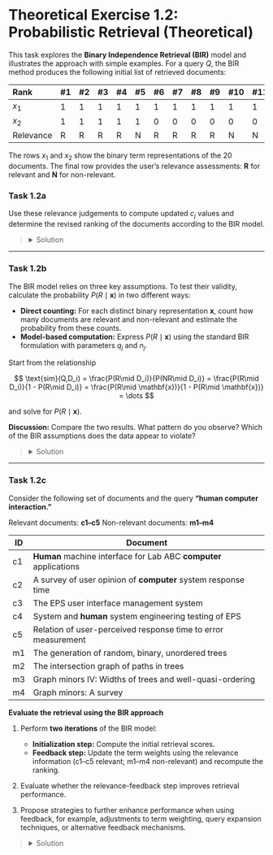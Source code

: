 # Theoretical Exercise 1.2: Probabilistic Retrieval (Theoretical)

This task explores the **Binary Independence Retrieval (BIR)** model and illustrates the approach with simple examples. For a query $Q$, the BIR method produces the following initial list of retrieved documents:

| Rank      | #1 | #2 | #3 | #4 | #5 | #6 | #7 | #8 | #9 | #10 | #11 | #12 | #13 | #14 | #15 | #16 | #17 | #18 | #19 | #20 |
| :-------- | :- | :- | :- | :- | :- | :- | :- | :- | :- | :-- | :-- | :-- | :-- | :-- | :-- | :-- | :-- | :-- | :-- | :-- |
| $x_1$     | 1  | 1  | 1  | 1  | 1  | 1  | 1  | 1  | 1  | 1   | 1   | 0   | 0   | 0   | 0   | 0   | 0   | 0   | 0   | 0   |
| $x_2$     | 1  | 1  | 1  | 1  | 1  | 0  | 0  | 0  | 0  | 0   | 0   | 1   | 1   | 1   | 1   | 1   | 1   | 0   | 0   | 0   |
| Relevance | R  | R  | R  | R  | N  | R  | R  | R  | R  | N   | N   | R   | R   | R   | N   | N   | N   | R   | N   | N   |

The rows $x_1$ and $x_2$ show the binary term representations of the 20 documents. The final row provides the user’s relevance assessments: **R** for relevant and **N** for non-relevant.

### Task 1.2a

Use these relevance judgements to compute updated $c_j$ values and determine the revised ranking of the documents according to the BIR model.

> <details>
> <summary>Solution</summary>
> <br>
>
>The table below shows the $c_j$ values. Here, $l = 12$ (number of relevant documents) and $k = 20$ (number of presented documents).
>
>|       | $l_j$ | $k_j$ | $r_j$ | $n_j$ | $c_j$ |
>| :---- | :---- | :---- | :---- | :---- | :---- |
>| $x_1$ | 8     | 11    | 2/3   | 3/8   | 1.20  |
>| $x_2$ | 7     | 11    | 7/12  | 1/2   | 0.34  |
>
>The binary representations can be ordered as (1,1) > (1,0) > (0,1) > (0,0). The feedback did not change the ranking, so the order remains the same. This result is common for small queries with few terms. Task 1.2c is expected to give better results.
>
> </details>

---

### Task 1.2b

The BIR model relies on three key assumptions. To test their validity, calculate the probability $P(R\mid \mathbf{x})$ in two different ways:

   * **Direct counting:** For each distinct binary representation $\mathbf{x}$, count how many documents are relevant and non-relevant and estimate the probability from these counts.
   * **Model-based computation:** Express $P(R\mid \mathbf{x})$ using the standard BIR formulation with parameters $q_j$ and $n_j$.

Start from the relationship

   $$
       \text{sim}(Q,D_i) = \frac{P(R\mid D_i)}{P(NR\mid D_i)}
         = \frac{P(R\mid D_i)}{1 - P(R\mid D_i)}
         = \frac{P(R\mid \mathbf{x})}{1 - P(R\mid \mathbf{x})}
         = \dots
   $$

and solve for $P(R\mid \mathbf{x})$.

**Discussion:** Compare the two results. What pattern do you observe? Which of the BIR assumptions does the data appear to violate?


> <details>
> <summary>Solution</summary>
> <br>
>
>We first calculate the probability $P(R|𝐱)$ using the BIR assumptions:
>
>$$\text{sim}\left(Q,D_i\right)=\frac{P(R|𝒙)}{1-P(R|𝒙)}=\frac{P(R)}{P(NR)}∙\prod_{\forall j:x_j=1, q_j=1} \frac{r_j}{n_j}∙\prod_{\forall j:x_j=0, q_j=1} \frac{1-r_j}{1-n_j}$$
>
>$$P\left(R\vert 𝒙\right)=\frac{\frac{P(R)}{P(NR)}∙\prod_{\forall j:x_j=1, q_j=1} \frac{r_j}{n_j}∙\prod_{\forall j:x_j=0, q_j=1} \frac{1-r_j}{1-n_j}}{1+\frac{P(R)}{P(NR)}∙\prod_{\forall j:x_j=1, q_j=1} \frac{r_j}{n_j}∙\prod_{\forall j:x_j=0, q_j=1} \frac{1-r_j}{1-n_j}}$$
>
>For counting, we have $P(R) = 12/20$ (12 out of 20 documents are relevant) and $P(NR) = 1 - P(R) = 8/20$. For $P(R|𝐱)$, for example, $P(R(0,0)) = 1/3$ (1 out of 3 documents with representation (0,0) is relevant). This gives:
>
>| $P(R\vert 𝒙)$ | $(0,0)$ | $(0,1)$ | $(1,0)$ | $(1,1)$ |
>| :- | :- | :- | :- | :- |
>| counted | 0.33 | 0.50 | 0.67 | 0.80 |
>| computed | 0.40 | 0.48 | 0.69 | 0.76 |
>
> The differences arise from the assumption that terms are independent. In reality, this assumption is not always true, causing the probabilities to differ.
>
> </details>

---

### Task 1.2c

Consider the following set of documents and the query **“human computer interaction.”**

Relevant documents: **c1–c5**
Non-relevant documents: **m1–m4**

| ID | Document |
|----|----------|
| c1 | **Human** machine interface for Lab ABC **computer** applications |
| c2 | A survey of user opinion of **computer** system response time |
| c3 | The EPS user interface management system |
| c4 | System and **human** system engineering testing of EPS |
| c5 | Relation of user-perceived response time to error measurement |
| m1 | The generation of random, binary, unordered trees |
| m2 | The intersection graph of paths in trees |
| m3 | Graph minors IV: Widths of trees and well-quasi-ordering |
| m4 | Graph minors: A survey |



**Evaluate the retrieval using the BIR approach**

1. Perform **two iterations** of the BIR model:

   * **Initialization step:** Compute the initial retrieval scores.
   * **Feedback step:** Update the term weights using the relevance information (c1–c5 relevant; m1–m4 non-relevant) and recompute the ranking.

2. Evaluate whether the relevance-feedback step improves retrieval performance.

3. Propose strategies to further enhance performance when using feedback, for example, adjustments to term weighting, query expansion techniques, or alternative feedback mechanisms.


> <details>
> <summary>Solution</summary>
> <br>
>
>The table below shows the $c_j$ values using the BIR model. In the first step, we use the initial estimates for $r_j$ and $n_j$. In the second step, these estimates are updated with feedback, with $l = 5$ and $k = 9$.
>
> First step:
>| **term** $t_j$ | $df(t_j)$ | $r_j$ | $n_j$ | $c_j$ |
>| :------------- | :-------- | :---- | :---- | :---- |
>| human          | 2         | 0.5   | 0.22  | 1.25  |
>| computer       | 2         | 0.5   | 0.22  | 1.25  |
>| interaction    | 0         | 0.5   | 0     | 0     |
>
> Second step:
>| **term** $t_j$ | $l_j$ | $k_j$ | $r_j$ | $n_j$ | $c_j$ |
>| :------------- | :---- | :---- | :---- | :---- | :---- |
>| human          | 2     | 2     | 0.42  | 0.1   | 1.86  |
>| computer       | 2     | 2     | 0.42  | 0.1   | 1.86  |
>| interaction    | 0     | 0     | 0.08  | 0.1   | -0.2  |
>
> We use the $c_j$ values to rank the documents, shown in columns 1 and 2. However, like in Task 1.2a, the feedback does not improve the ranking.
>
>| $\text{sim}(Q,D)$ | 1st step     | 2nd step     | with new terms |
>| :----             | :----------- | :----------- | :------------- |
>| c1                | 2.50         | 3.72         | 5.58           |
>| c2                | 1.25         | 1.86         | 10.65          |
>| c3                | 0            | 0            | 6.93           |
>| c4                | 1.25         | 1.86         | 4.14           |
>| c5                | 0            | 0            | 6.26           |
>| m1                | 0            | 0            | -3.25          |
>| m2                | 0            | 0            | -6.49          |
>| m3                | 0            | 0            | -8.89          |
>| m4                | 0            | 0            | -5.89          |
>
>
> To improve the query, we can add terms with high absolute $c_j$ values. Adding all terms from the table below results in retrieving all relevant documents, including c3 and c5, which now appear among the top three.
>
>| Term $t_j$ | $l_j$ | $k_j$ | $r_j$ | $n_j$ | $c_j$ |
>| :--------- | :---- | :---- | :---- | :---- | :---- |
>| human      | 2     | 2     | 0.42  | 0.1   | 1.86  |
>| interface  | 2     | 2     | 0.42  | 0.1   | 1.86  |
>| computer   | 2     | 2     | 0.42  | 0.1   | 1.86  |
>| user       | 3     | 3     | 0.58  | 0.1   | 2.53  |
>| system     | 3     | 3     | 0.58  | 0.1   | 2.53  |
>| response   | 2     | 2     | 0.42  | 0.1   | 1.86  |
>| time       | 2     | 2     | 0.42  | 0.1   | 1.86  |
>| eps        | 2     | 2     | 0.42  | 0.1   | 1.86  |
>| survey     | 1     | 2     | 0.25  | 0.3   | -0.25 |
>| trees      | 0     | 3     | 0.08  | 0.7   | -3.25 |
>| graph      | 0     | 3     | 0.08  | 0.7   | -3.25 |
>| minors     | 0     | 2     | 0.08  | 0.5   | -2.40 |
>
> <br>
> </details>

